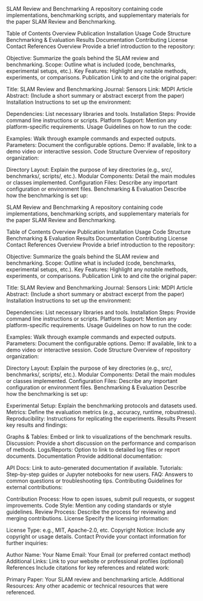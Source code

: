 SLAM Review and Benchmarking
A repository containing code implementations, benchmarking scripts, and supplementary materials for the paper SLAM Review and Benchmarking.

Table of Contents
Overview
Publication
Installation
Usage
Code Structure
Benchmarking & Evaluation
Results
Documentation
Contributing
License
Contact
References
Overview
Provide a brief introduction to the repository:

Objective: Summarize the goals behind the SLAM review and benchmarking.
Scope: Outline what is included (code, benchmarks, experimental setups, etc.).
Key Features: Highlight any notable methods, experiments, or comparisons.
Publication
Link to and cite the original paper:

Title: SLAM Review and Benchmarking
Journal: Sensors
Link: MDPI Article
Abstract: (Include a short summary or abstract excerpt from the paper)
Installation
Instructions to set up the environment:

Dependencies: List necessary libraries and tools.
Installation Steps: Provide command line instructions or scripts.
Platform Support: Mention any platform-specific requirements.
Usage
Guidelines on how to run the code:

Examples: Walk through example commands and expected outputs.
Parameters: Document the configurable options.
Demo: If available, link to a demo video or interactive session.
Code Structure
Overview of repository organization:

Directory Layout: Explain the purpose of key directories (e.g., src/, benchmarks/, scripts/, etc.).
Modular Components: Detail the main modules or classes implemented.
Configuration Files: Describe any important configuration or environment files.
Benchmarking & Evaluation
Describe how the benchmarking is set up:

SLAM Review and Benchmarking
A repository containing code implementations, benchmarking scripts, and supplementary materials for the paper SLAM Review and Benchmarking.

Table of Contents
Overview
Publication
Installation
Usage
Code Structure
Benchmarking & Evaluation
Results
Documentation
Contributing
License
Contact
References
Overview
Provide a brief introduction to the repository:

Objective: Summarize the goals behind the SLAM review and benchmarking.
Scope: Outline what is included (code, benchmarks, experimental setups, etc.).
Key Features: Highlight any notable methods, experiments, or comparisons.
Publication
Link to and cite the original paper:

Title: SLAM Review and Benchmarking
Journal: Sensors
Link: MDPI Article
Abstract: (Include a short summary or abstract excerpt from the paper)
Installation
Instructions to set up the environment:

Dependencies: List necessary libraries and tools.
Installation Steps: Provide command line instructions or scripts.
Platform Support: Mention any platform-specific requirements.
Usage
Guidelines on how to run the code:

Examples: Walk through example commands and expected outputs.
Parameters: Document the configurable options.
Demo: If available, link to a demo video or interactive session.
Code Structure
Overview of repository organization:

Directory Layout: Explain the purpose of key directories (e.g., src/, benchmarks/, scripts/, etc.).
Modular Components: Detail the main modules or classes implemented.
Configuration Files: Describe any important configuration or environment files.
Benchmarking & Evaluation
Describe how the benchmarking is set up:

Experimental Setup: Explain the benchmarking protocols and datasets used.
Metrics: Define the evaluation metrics (e.g., accuracy, runtime, robustness).
Reproducibility: Instructions for replicating the experiments.
Results
Present key results and findings:

Graphs & Tables: Embed or link to visualizations of the benchmark results.
Discussion: Provide a short discussion on the performance and comparison of methods.
Logs/Reports: Option to link to detailed log files or report documents.
Documentation
Provide additional documentation:

API Docs: Link to auto-generated documentation if available.
Tutorials: Step-by-step guides or Jupyter notebooks for new users.
FAQ: Answers to common questions or troubleshooting tips.
Contributing
Guidelines for external contributions:

Contribution Process: How to open issues, submit pull requests, or suggest improvements.
Code Style: Mention any coding standards or style guidelines.
Review Process: Describe the process for reviewing and merging contributions.
License
Specify the licensing information:

License Type: e.g., MIT, Apache-2.0, etc.
Copyright Notice: Include any copyright or usage details.
Contact
Provide your contact information for further inquiries:

Author Name: Your Name
Email: Your Email (or preferred contact method)
Additional Links: Link to your website or professional profiles (optional)
References
Include citations for key references and related work:

Primary Paper: Your SLAM review and benchmarking article.
Additional Resources: Any other academic or technical resources that were referenced.
